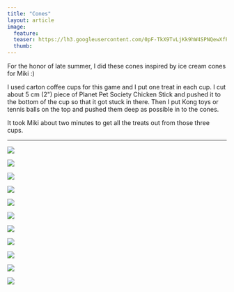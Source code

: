 ```yaml
---
title: "Cones"
layout: article
image:
  feature:
  teaser: https://lh3.googleusercontent.com/0pF-TkX9TvLjKk9hW4SPNQewXfP-Rr9Zq6x1Zx0xUh0=w245
  thumb:
---
```


For the honor of late summer, I did these cones inspired by ice cream cones for Miki :)

I used carton coffee cups for this game and I put one treat in each cup. I cut about 5 cm (2") piece of Planet Pet Society Chicken Stick and pushed it to the bottom of the cup so that it got stuck in there. Then I put Kong toys or tennis balls on the top and pushed them deep as possible in to the cones.

It took Miki about two minutes to get all the treats out from those three cups.

---

[![](https://lh3.googleusercontent.com/7FRpvZKfA2FZdEZpDv8JTKGYhmnbMw8vGgiWCwndYlQ=w800)](https://lh3.googleusercontent.com/7FRpvZKfA2FZdEZpDv8JTKGYhmnbMw8vGgiWCwndYlQ=s0)

[![](https://lh3.googleusercontent.com/XwJXQg-Q-H-ldSuLpBABDWAgtKnzeP5MSbk1ANlsd-Y=w800)](https://lh3.googleusercontent.com/XwJXQg-Q-H-ldSuLpBABDWAgtKnzeP5MSbk1ANlsd-Y=s0)

[![](https://lh3.googleusercontent.com/S82jh2dBKF_nPDG7H_VFvDTEoW0PLfE4n-5bz9plBCM=w800)](https://lh3.googleusercontent.com/S82jh2dBKF_nPDG7H_VFvDTEoW0PLfE4n-5bz9plBCM=s0)

[![](https://lh3.googleusercontent.com/1lZQpFjD--0hK-X3vOjcbM9zBlP3mAA0KjpgBcixj-A=w800)](https://lh3.googleusercontent.com/1lZQpFjD--0hK-X3vOjcbM9zBlP3mAA0KjpgBcixj-A=s0)

[![](https://lh3.googleusercontent.com/hrFKBRy0jH8rxa0oAnqmTC4RRnmCkHe4BG_2QjUZxiU=w800)](https://lh3.googleusercontent.com/hrFKBRy0jH8rxa0oAnqmTC4RRnmCkHe4BG_2QjUZxiU=s0)

[![](https://lh3.googleusercontent.com/8Dr3zuiPFQSOOQAnPe7nA7C5jLcvAWY5_Bzb4ozEIuE=w800)](https://lh3.googleusercontent.com/8Dr3zuiPFQSOOQAnPe7nA7C5jLcvAWY5_Bzb4ozEIuE=s0)

[![](https://lh3.googleusercontent.com/NoIZgsXKMTkPru2UPQEGBrn8aktNuCjbGneDBcvYvdQ=w800)](https://lh3.googleusercontent.com/NoIZgsXKMTkPru2UPQEGBrn8aktNuCjbGneDBcvYvdQ=s0)

[![](https://lh3.googleusercontent.com/SVLHUGEDOFWMHedvVnBKvE_5VmjWv_lq0xEPL2cv2HA=w800)](https://lh3.googleusercontent.com/SVLHUGEDOFWMHedvVnBKvE_5VmjWv_lq0xEPL2cv2HA=s0)

[![](https://lh3.googleusercontent.com/JiGDW8jLlhXsodDhtoMlRFrUyuJBx1xMVXxlIxY3CL06lT6c2vAfuLqF8003VBosb_OFfti_0T9FX_Qhxq1SzKoXnUwKWFJDDgP401aKkXFfKdN5e3ug8U0yDQXgpRTYGciMIWgtam8VB1bh5cK5fzvrJapMyx4jgSd-Rl2wIUPaalZ_wsHop0U9xQ_9gErH_9JpsA-VodznrIiThvv5zgdUjuNnQxwSQAHF6vitlucnltGTq2I5j06BZ9CDjRfr85fBPlPDXNR0HEqoIh98CeNH6uxia7Uw7Bn3IMBzDDDsYuQKOigF-Ok7JOR0l9X16xsXxAwoBCtln_-j7PqNnUEenrxG10zCLIH-K4JOldrXb7GVLwL6YlzzCCfnrmWA2fhWiH4H3QY4mVRdvB7onxDh2eUl9GWHrg1NVrEZNTz-C8ylEA1VPvGqVE7sFun-azrg8UWRWpaYUwRqWm185hh75bfJ_-kgBTGm6CoATZxETf2ba89AWNar15FKQ3BFzfo2SJZCVY3TxPd_PF6ZACzfs_pTIOs05PMbw3HqyqA=w800)](https://lh3.googleusercontent.com/JiGDW8jLlhXsodDhtoMlRFrUyuJBx1xMVXxlIxY3CL06lT6c2vAfuLqF8003VBosb_OFfti_0T9FX_Qhxq1SzKoXnUwKWFJDDgP401aKkXFfKdN5e3ug8U0yDQXgpRTYGciMIWgtam8VB1bh5cK5fzvrJapMyx4jgSd-Rl2wIUPaalZ_wsHop0U9xQ_9gErH_9JpsA-VodznrIiThvv5zgdUjuNnQxwSQAHF6vitlucnltGTq2I5j06BZ9CDjRfr85fBPlPDXNR0HEqoIh98CeNH6uxia7Uw7Bn3IMBzDDDsYuQKOigF-Ok7JOR0l9X16xsXxAwoBCtln_-j7PqNnUEenrxG10zCLIH-K4JOldrXb7GVLwL6YlzzCCfnrmWA2fhWiH4H3QY4mVRdvB7onxDh2eUl9GWHrg1NVrEZNTz-C8ylEA1VPvGqVE7sFun-azrg8UWRWpaYUwRqWm185hh75bfJ_-kgBTGm6CoATZxETf2ba89AWNar15FKQ3BFzfo2SJZCVY3TxPd_PF6ZACzfs_pTIOs05PMbw3HqyqA=s0)

[![](https://lh3.googleusercontent.com/cz9jAzzr6tF4_AYHvlrK9OOlpnPO8TwKomsuBFGdsFe0Rtr2iDWKLT6k_VYRax3shcP3G50_sgKQ_y2fatlmyP06Miw0FgGZUeKOFw71H8OViUay4sig1roxMAUIBwc5R18qBvcBSVdbq6-m_wRWvLnqat6iOg8NPatcAMx577kWW0Kq8g5GNm4XBQwMtZK4W-Vkm9BHriX3eKilkaU9yYR03Md3xFDfKtp8R7B-UcVUILwwOeDsCOl7joqfqyxR3vQS6bs5YJeGc0i_zoqktPQENwbJXCAfECOu7io-kfZqMU-hlNE6jJwR1afaP1F8cy9zoLboNnCJNynV8dEGWkCFIFAtxfMNgbqS5dgtKtOjEjf2C0MiYuCUsckTF5E5j-W3SmBWK62GCGruV7PL0ZXYL8WjKqL1f9SlgKea8dCHTZ1gAXtpGZB-lUY6V8KrkrOh_tQb7gI-oT1SUnCl-CgJt0VpZYw6ZFJBcJAknMpRTPYc3V0rI4KR0cSexAIWDqddpTo8knLoo5tsPv6eLho3XAai4x7-AFuu3RLdmIw=w800)](https://lh3.googleusercontent.com/cz9jAzzr6tF4_AYHvlrK9OOlpnPO8TwKomsuBFGdsFe0Rtr2iDWKLT6k_VYRax3shcP3G50_sgKQ_y2fatlmyP06Miw0FgGZUeKOFw71H8OViUay4sig1roxMAUIBwc5R18qBvcBSVdbq6-m_wRWvLnqat6iOg8NPatcAMx577kWW0Kq8g5GNm4XBQwMtZK4W-Vkm9BHriX3eKilkaU9yYR03Md3xFDfKtp8R7B-UcVUILwwOeDsCOl7joqfqyxR3vQS6bs5YJeGc0i_zoqktPQENwbJXCAfECOu7io-kfZqMU-hlNE6jJwR1afaP1F8cy9zoLboNnCJNynV8dEGWkCFIFAtxfMNgbqS5dgtKtOjEjf2C0MiYuCUsckTF5E5j-W3SmBWK62GCGruV7PL0ZXYL8WjKqL1f9SlgKea8dCHTZ1gAXtpGZB-lUY6V8KrkrOh_tQb7gI-oT1SUnCl-CgJt0VpZYw6ZFJBcJAknMpRTPYc3V0rI4KR0cSexAIWDqddpTo8knLoo5tsPv6eLho3XAai4x7-AFuu3RLdmIw=s0)

[![](https://lh3.googleusercontent.com/bat4I3pt_CcOJAm85OX-QScFHUz42wNx2ZWYoAMu1pS3uIFWnepJRdvKZM6j-QoYg9wU3vUOLG7MrKgXeWXUHLnxsnYQwrixyOa_y8ks0mH8_6tbRUKA0QNxQS4e3akhKIAIyj0HyNNrAI4w_OzykqAikmoM9ABe-YQLLjBw0AC-bcD8W-VmeuXF4YooVGz8SItBo1GvmfLnJhHn5Tzv638hPQvqAFUGFgDazHi3TI5T6Dn-qUKMhDqa0XiAWvEK1yhy_pS2HQZwfOPePoi5TONH70iSBJREQcdh4UmZaxBvlMRIW2aW1dMUI2jlPUwFUm3UqPKtV-1NTJVSbCcrdZSz0klXo29RDFg-_h6bWgkx8tF4CmBWPPVNkkez0iP1gIHY80HXI7-C8HtwHv3DKQmX4go7B_dcJaS-RZSy2KhfRKXwX8J6TH7sY_VaQ0s01NyKEHX6x2BAx7mIAbD63iMQyNtuMzizvYSfa2xSRWJ0sw-jB8wwY13GIDAXH17d4F6KiNBgXS5tPcwClgLtKIYbjCEJdsm3Yot6Kzhezdw=w800)](https://lh3.googleusercontent.com/bat4I3pt_CcOJAm85OX-QScFHUz42wNx2ZWYoAMu1pS3uIFWnepJRdvKZM6j-QoYg9wU3vUOLG7MrKgXeWXUHLnxsnYQwrixyOa_y8ks0mH8_6tbRUKA0QNxQS4e3akhKIAIyj0HyNNrAI4w_OzykqAikmoM9ABe-YQLLjBw0AC-bcD8W-VmeuXF4YooVGz8SItBo1GvmfLnJhHn5Tzv638hPQvqAFUGFgDazHi3TI5T6Dn-qUKMhDqa0XiAWvEK1yhy_pS2HQZwfOPePoi5TONH70iSBJREQcdh4UmZaxBvlMRIW2aW1dMUI2jlPUwFUm3UqPKtV-1NTJVSbCcrdZSz0klXo29RDFg-_h6bWgkx8tF4CmBWPPVNkkez0iP1gIHY80HXI7-C8HtwHv3DKQmX4go7B_dcJaS-RZSy2KhfRKXwX8J6TH7sY_VaQ0s01NyKEHX6x2BAx7mIAbD63iMQyNtuMzizvYSfa2xSRWJ0sw-jB8wwY13GIDAXH17d4F6KiNBgXS5tPcwClgLtKIYbjCEJdsm3Yot6Kzhezdw=s0)
